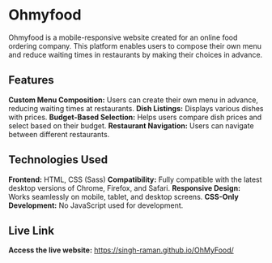 # Ohmyfood

Ohmyfood is a mobile-responsive website created for an online food ordering company. This platform enables users to compose their own menu and reduce waiting times in restaurants by making their choices in advance.


## Features

**Custom Menu Composition:** Users can create their own menu in advance, reducing waiting times at restaurants.
**Dish Listings:** Displays various dishes with prices.
**Budget-Based Selection:** Helps users compare dish prices and select based on their budget.
**Restaurant Navigation:** Users can navigate between different restaurants.


## Technologies Used

**Frontend:** HTML, CSS (Sass)
**Compatibility:** Fully compatible with the latest desktop versions of Chrome, Firefox, and Safari.
**Responsive Design:** Works seamlessly on mobile, tablet, and desktop screens.
**CSS-Only Development:** No JavaScript used for development.


## Live Link

**Access the live website:** https://singh-raman.github.io/OhMyFood/


